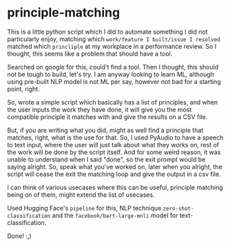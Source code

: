 # principle-matching
This is a little python script which I did to automate something I did not particularly enjoy, matching which `work/feature I built/issue I resolved` matched which `princliple` at my workplace in a performance review. So I thought, this seems like a problem that should have a tool. 

Searched on google for this, could't find a tool. Then I thought, this should not be tough to build, let's try. I am anyway looking to learn ML, although using pre-built NLP model is not ML per say, however not bad for a starting point, right.

So, wrote a simple script which basically has a list of principles, and when the user inputs the work they have done, it will give you the most compatible principle it matches with and give the results on a CSV file.

But, if you are writing what you did, might as well find a principle that matches, right, what is the use for that. So, I used PyAudio to have a speech to text input, where the user will just talk about what they works on, rest of the work will be done by the script itself. And for some weird reason, it was unable to understand when I said "done", so the exit prompt would be saying alright. So, speak what you've worked on, later when you alright, the script will cease the exit the matching loop and give the output in a csv file. 

I can think of various usecases where this can be useful, principle matching being on of them, might extend the list of usecases.

Used Hugging Face's `pipeline` for this, NLP technique `zero-shot-classification` and the `facebook/bart-large-mnli` model for text-classification. 

Done! :,)
